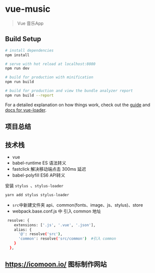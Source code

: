 # vue-music

>  Vue 音乐App

## Build Setup

``` bash
# install dependencies
npm install

# serve with hot reload at localhost:8080
npm run dev

# build for production with minification
npm run build

# build for production and view the bundle analyzer report
npm run build --report
```

For a detailed explanation on how things work, check out the [guide](http://vuejs-templates.github.io/webpack/) and [docs for vue-loader](http://vuejs.github.io/vue-loader).

## 项目总结
## 技术栈
* vue
* babel-runtime    ES 语法转义
* fastclick  解决移动端点击 300ms 延迟
* babel-polyfill  ES6 API转义

安装 `stylus `、`stylus-loader`
```bash
yarn add stylus stylus-loader
```
* `src`中新建文件夹 api、common(fonts、image、js、stylus)、store
* webpack.base.conf.js 中 引入 common 地址
```bash
 resolve: {
    extensions: ['.js', '.vue', '.json'],
    alias: {
      '@': resolve('src'),
      'common': resolve('src/common')  #引入 common
    }
  },
```
## https://icomoon.io/ 图标制作网站
